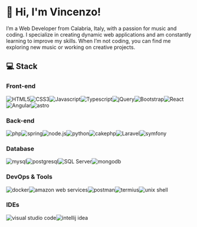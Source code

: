 # :wave: Hi, I'm Vincenzo!

I’m a Web Developer from Calabria, Italy, with a passion for music and coding. I specialize in creating dynamic web applications and am constantly learning to improve my skills. When I’m not coding, you can find me exploring new music or working on creative projects.

## :computer: Stack

### Front-end

![HTML5](https://img.shields.io/badge/HTML5-E34F26?style=for-the-badge&logo=html5&logoColor=ffffff)![CSS3](https://img.shields.io/badge/CSS3-1572B6?style=for-the-badge&logo=css3&logoColor=ffffff)![Javascript](https://img.shields.io/badge/Javascript-F7DF1E?style=for-the-badge&logo=javascript&logoColor=000000)![Typescript](https://img.shields.io/badge/Typescript-3178C6?style=for-the-badge&logo=typescript&logoColor=ffffff)![jQuery](https://img.shields.io/badge/jQuery-0769AD?style=for-the-badge&logo=jquery&logoColor=ffffff)![Bootstrap](https://img.shields.io/badge/Bootstrap-7952B3?style=for-the-badge&logo=Bootstrap&logoColor=ffffff)![React](https://img.shields.io/badge/React-61DAFB?style=for-the-badge&logo=React&logoColor=000000)![Angular](https://img.shields.io/badge/Angular-0F0F11?style=for-the-badge&logo=Angular&logoColor=ffffff)![astro](https://img.shields.io/badge/astro-BC52EE?style=for-the-badge&logo=astro&logoColor=ffffff)

### Back-end

![php](https://img.shields.io/badge/php-777BB4?style=for-the-badge&logo=php&logoColor=ffffff)![spring](https://img.shields.io/badge/spring-6DB33F?style=for-the-badge&logo=spring&logoColor=ffffff)![node.js](https://img.shields.io/badge/node.js-5FA04E?style=for-the-badge&logo=node.js&logoColor=ffffff)![python](https://img.shields.io/badge/python-3776AB?style=for-the-badge&logo=python&logoColor=ffffff)![cakephp](https://img.shields.io/badge/cakephp-D33C43?style=for-the-badge&logo=cakephp&logoColor=ffffff)![Laravel](https://img.shields.io/badge/Laravel-FF2D20?style=for-the-badge&logo=laravel&logoColor=ffffff)![symfony](https://img.shields.io/badge/symfony-000000?style=for-the-badge&logo=symfony&logoColor=ffffff)

### Database

![mysql](https://img.shields.io/badge/mysql-4479A1?style=for-the-badge&logo=mysql&logoColor=ffffff)![postgresql](https://img.shields.io/badge/postgresql-4169E1?style=for-the-badge&logo=postgresql&logoColor=ffffff)![SQL Server](https://img.shields.io/badge/SQL%20Server-AC272A?style=for-the-badge)![mongodb](https://img.shields.io/badge/mongodb-47A248?style=for-the-badge&logo=mongodb&logoColor=ffffff)




### DevOps & Tools

![docker](https://img.shields.io/badge/docker-2496ED?style=for-the-badge&logo=docker&logoColor=ffffff)![amazon web services](https://img.shields.io/badge/amazon%20web%20services-232F3E?style=for-the-badge&logo=amazonwebservices&logoColor=ffffff)![postman](https://img.shields.io/badge/postman-FF6C37?style=for-the-badge&logo=postman&logoColor=ffffff)![termius](https://img.shields.io/badge/termius-272B3D?style=for-the-badge&logo=termius&logoColor=ffffff)![unix shell](https://img.shields.io/badge/unix%20shell-000000?style=for-the-badge)

### IDEs

![visual studio code](https://img.shields.io/badge/visual%20studio%20code-41B8FF?style=for-the-badge)![intellij idea](https://img.shields.io/badge/intellij%20idea-000000?style=for-the-badge&logo=intellijidea&logoColor=ffffff)
